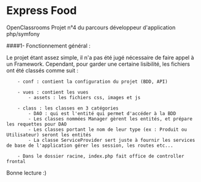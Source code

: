 # Express Food

OpenClassrooms Projet n°4 du parcours développeur d'application php/symfony 

####1- Fonctionnement général :

Le projet étant assez simple, il n'a pas été jugé nécessaire de faire appel à un Framework. Cependant, pour
garder une certaine lisibilité, les fichiers ont été classés comme suit :

        - conf : contient la configuration du projet (BDD, API)
        
        - vues : contient les vues
            - assets : les fichiers css, images et js
            
        - class : les classes en 3 catégories
            - DAO : qui est l'entité qui permet d'accéder à la BDD
            - Les classes nommées Manager gèrent les entités, et prépare les requettes pour DAO
            - Les classes portant le nom de leur type (ex : Produit ou Utilisateur) seront les entités
            - La classe ServiceProvider sert juste à fournir les services de base de l'application gérer les session, les routes etc...
                    
        - Dans le dossier racine, index.php fait office de controller frontal
        
        
        
Bonne lecture :)
